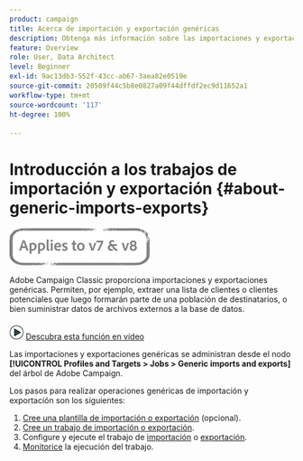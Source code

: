 ```yaml
---
product: campaign
title: Acerca de importación y exportación genéricas
description: Obtenga más información sobre las importaciones y exportaciones genéricas.
feature: Overview
role: User, Data Architect
level: Beginner
exl-id: 9ac13db3-552f-43cc-ab67-3aea82e0519e
source-git-commit: 20509f44c5b8e0827a09f44dffdf2ec9d11652a1
workflow-type: tm+mt
source-wordcount: '117'
ht-degree: 100%

---
```


# Introducción a los trabajos de importación y exportación {#about-generic-imports-exports}

![](../../assets/common.svg)

Adobe Campaign Classic proporciona importaciones y exportaciones genéricas. Permiten, por ejemplo, extraer una lista de clientes o clientes potenciales que luego formarán parte de una población de destinatarios, o bien suministrar datos de archivos externos a la base de datos.

![](assets/do-not-localize/how-to-video.png) [Descubra esta función en vídeo](../../platform/using/exporting-and-importing-profiles.md#import-profiles-video)

Las importaciones y exportaciones genéricas se administran desde el nodo **[!UICONTROL Profiles and Targets > Jobs > Generic imports and exports]** del árbol de Adobe Campaign.

Los pasos para realizar operaciones genéricas de importación y exportación son los siguientes:

1. [Cree una plantilla de importación o exportación](../../platform/using/creating-import-export-templates.md) (opcional).
1. [Cree un trabajo de importación o exportación](../../platform/using/creating-import-export-jobs.md).
1. Configure y ejecute el trabajo de [importación](../../platform/using/executing-import-jobs.md) o [exportación](../../platform/using/executing-export-jobs.md).
1. [Monitorice](../../platform/using/monitoring-jobs-execution.md) la ejecución del trabajo.
